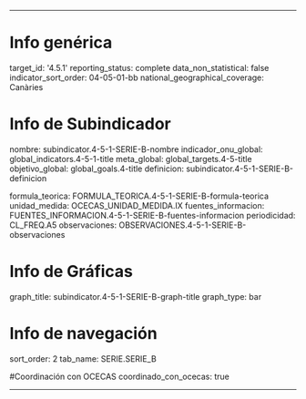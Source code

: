 ---

# Info genérica
target_id: '4.5.1'
reporting_status: complete
data_non_statistical: false
indicator_sort_order: 04-05-01-bb
national_geographical_coverage: Canàries

# Info de Subindicador
nombre: subindicator.4-5-1-SERIE-B-nombre
indicador_onu_global: global_indicators.4-5-1-title
meta_global: global_targets.4-5-title
objetivo_global: global_goals.4-title
definicion: subindicator.4-5-1-SERIE-B-definicion

formula_teorica: FORMULA_TEORICA.4-5-1-SERIE-B-formula-teorica
unidad_medida: OCECAS_UNIDAD_MEDIDA.IX
fuentes_informacion: FUENTES_INFORMACION.4-5-1-SERIE-B-fuentes-informacion
periodicidad: CL_FREQ.A5
observaciones: OBSERVACIONES.4-5-1-SERIE-B-observaciones
# Info de Gráficas
graph_title: subindicator.4-5-1-SERIE-B-graph-title
graph_type: bar

# Info de navegación
sort_order: 2
tab_name: SERIE.SERIE_B

#Coordinación con OCECAS
coordinado_con_ocecas: true

---